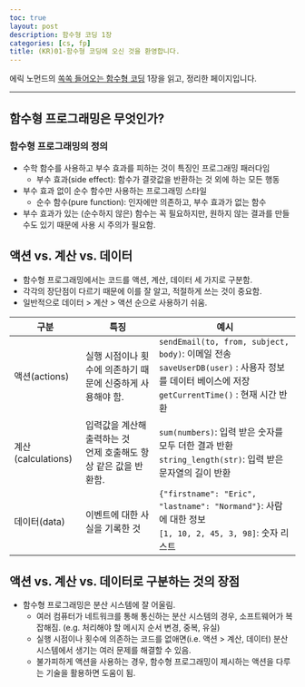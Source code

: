 ```yaml
---
toc: true
layout: post
description: 함수형 코딩 1장
categories: [cs, fp]
title: (KR)01-함수형 코딩에 오신 것을 환영합니다.
---
```


에릭 노먼드의 [쏙쏙 들어오는 함수형 코딩](http://www.yes24.com/Product/Goods/108748841) 1장을 읽고, 정리한 페이지입니다.

---

## 함수형 프로그래밍은 무엇인가?

### 함수형 프로그래밍의 정의

- 수학 함수를 사용하고 부수 효과를 피하는 것이 특징인 프로그래밍 패러다임
    - 부수 효과(side effect): 함수가 결괏값을 반환하는 것 외에 하는 모든 행동
- 부수 효과 없이 순수 함수만 사용하는 프로그래밍 스타일
    - 순수 함수(pure function): 인자에만 의존하고, 부수 효과가 없는 함수
- 부수 효과가 있는 (순수하지 않은) 함수는 꼭 필요하지만, 원하지 않는 결과를 만들 수도 있기 때문에 사용 시 주의가 필요함.

## 액션 vs. 계산 vs. 데이터

- 함수형 프로그래밍에서는 코드를 액션, 계산, 데이터 세 가지로 구분함.
- 각각의 장단점이 다르기 때문에 이를 잘 알고, 적절하게 쓰는 것이 중요함.
- 일반적으로 데이터 > 계산 > 액션 순으로 사용하기 쉬움.
    
| 구분 | 특징 | 예시                   |
| --- | --- | -------------------- |
| 액션(actions) | 실행 시점이나 횟수에 의존하기 때문에 신중하게 사용해야 함. | `sendEmail(to, from, subject, body)`: 이메일 전송 <br/> `saveUserDB(user)` : 사용자 정보를 데이터 베이스에 저장 <br/> `getCurrentTime()` : 현재 시간 반환 |
| 계산(calculations) | 입력값을 계산해 출력하는 것 <br/> 언제 호출해도 항상 같은 값을 반환함. | `sum(numbers)`: 입력 받은 숫자를 모두 더한 결과 반환 <br/> `string_length(str)`: 입력 받은 문자열의 길이 반환 |
| 데이터(data) | 이벤트에 대한 사실을 기록한 것 | `{"firstname": "Eric", "lastname": "Normand"}`: 사람에 대한 정보 <br/> `[1, 10, 2, 45, 3, 98]`: 숫자 리스트 |

## 액션 vs. 계산 vs. 데이터로 구분하는 것의 장점

- 함수형 프로그래밍은 분산 시스템에 잘 어울림.
	- 여러 컴퓨터가 네트워크를 통해 통신하는 분산 시스템의 경우, 소프트웨어가 복잡해짐. (e.g. 처리해야 할 메시지 순서 변경, 중복, 유실)
	- 실행 시점이나 횟수에 의존하는 코드를 없애면(i.e. 액션 > 계산, 데이터) 분산 시스템에서 생기는 여러 문제를 해결할 수 있음.
	- 불가피하게 액션을 사용하는 경우, 함수형 프로그래밍이 제시하는 액션을 다루는 기술을 활용하면 도움이 됨.

